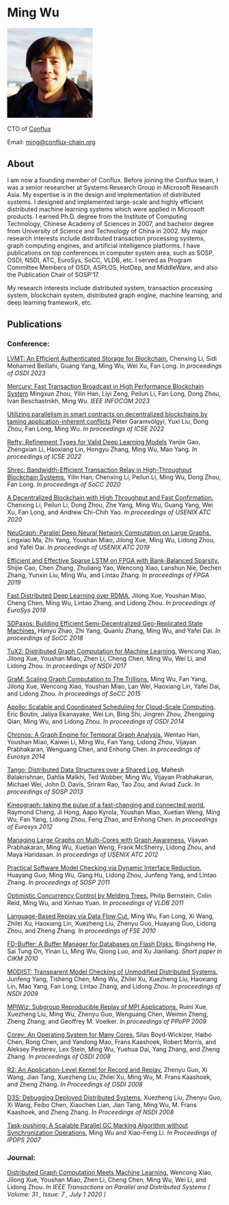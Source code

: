 # Ming Wu
<p><img src="ming.jpg" width="200" /></p>

CTO of [Conflux](https://www.conflux-chain.org)

Email: ming@conflux-chain.org

## About
I am now a founding member of Conflux. Before joining the Conflux team, I was a senior researcher at Systems Research Group in Microsoft Research Asia. My expertise is in the design and implementation of distributed systems. I designed and implemented large-scale and highly efficient distributed machine learning systems which were applied in Microsoft products. I earned Ph.D. degree from the Institute of Computing Technology, Chinese Academy of Sciences in 2007, and bachelor degree from University of Science and Technology of China in 2002. My major research interests include distributed transaction processing systems, graph computing engines, and artificial intelligence platforms. I have publications on top conferences in computer system area, such as SOSP, OSDI, NSDI, ATC, EuroSys, SoCC, VLDB, etc. I served as Program Committee Members of OSDI, ASPLOS, HotDep, and MiddleWare, and also the Publication Chair of SOSP'17.

My research interests include distributed system, transaction processing system, blockchain system, distributed graph engine, machine learning, and deep learning framework, etc.

## Publications
### Conference:

[LVMT: An Efficient Authenticated Storage for Blockchain.](https://www.usenix.org/system/files/osdi23-li-chenxing.pdf) Chenxing Li, Sidi Mohamed Beillahi, Guang Yang, Ming Wu, Wei Xu, Fan Long. *In proceedings of OSDI 2023*

[Mercury: Fast Transaction Broadcast in High Performance Blockchain System](https://infocom.info/day/2/track/Track%20A) Mingxun Zhou, Yilin Han, Liyi Zeng, Peilun Li, Fan Long, Dong Zhou, Ivan Beschastnikh, Ming Wu. *IEEE INFOCOM 2023*

[Utilizing parallelism in smart contracts on decentralized blockchains by taming application-inherent conflicts](https://dl.acm.org/doi/10.1145/3510003.3510086) Péter Garamvölgyi, Yuxi Liu, Dong Zhou, Fan Long, Ming Wu. *In proceedings of ICSE 2022*

[Refty: Refinement Types for Valid Deep Learning Models](https://dl.acm.org/doi/abs/10.1145/3510003.3510077) Yanjie Gao, Zhengxian Li, Haoxiang Lin, Hongyu Zhang, Ming Wu, Mao Yang. *In proceedings of ICSE 2022*

[Shrec: Bandwidth-Efficient Transaction Relay in High-Throughput Blockchain Systems.](https://dl.acm.org/doi/10.1145/3419111.3421283) Yilin Han, Chenxing Li, Peilun Li, Ming Wu, Dong Zhou, Fan Long. *In proceedings of SoCC 2020*

[A Decentralized Blockchain with High Throughput and Fast Confirmation.](https://www.usenix.org/system/files/atc20-li-chenxing.pdf) Chenxing Li, Peilun Li, Dong Zhou, Zhe Yang, Ming Wu, Guang Yang, Wei Xu, Fan Long, and Andrew Chi-Chih Yao. *In proceedings of USENIX ATC 2020*

[NeuGraph: Parallel Deep Neural Network Computation on Large Graphs.](https://www.usenix.org/conference/atc19/presentation/ma) Lingxiao Ma, Zhi Yang, Youshan Miao, Jilong Xue, Ming Wu, Lidong Zhou, and Yafei Dai. *In proceedings of USENIX ATC 2019*

[Efficient and Effective Sparse LSTM on FPGA with Bank-Balanced Sparsity.](https://dl.acm.org/citation.cfm?id=3293898) Shijie Cao, Chen Zhang, Zhuliang Yao, Wencong Xiao, Lanshun Nie, Dechen Zhang, Yunxin Liu, Ming Wu, and Lintao Zhang. *In proceedings of FPGA 2019*

[Fast Distributed Deep Learning over RDMA.](https://dl.acm.org/citation.cfm?id=3303975) Jilong Xue, Youshan Miao, Cheng Chen, Ming Wu, Lintao Zhang, and Lidong Zhou. *In proceedings of EuroSys 2019*

[SDPaxos: Building Efficient Semi-Decentralized Geo-Replicated State Machines.](https://www.microsoft.com/en-us/research/uploads/prod/2018/09/172-zhao.pdf) Hanyu Zhao, Zhi Yang, Quanlu Zhang, Ming Wu, and Yafei Dai. *In proceedings of SoCC 2018*

[TuX2: Distributed Graph Computation for Machine Learning.](https://www.usenix.org/system/files/conference/nsdi17/nsdi17-xiao.pdf) Wencong Xiao, Jilong Xue, Youshan Miao, Zhen Li, Cheng Chen, Ming Wu, Wei Li, and Lidong Zhou. *In proceedings of NSDI 2017*

[GraM: Scaling Graph Computation to The Trillions.](https://dl.acm.org/citation.cfm?id=2806849&dl=ACM&coll=DL) Ming Wu, Fan Yang, Jilong Xue, Wencong Xiao, Youshan Miao, Lan Wei, Haoxiang Lin, Yafei Dai, and Lidong Zhou. *In proceedings of SoCC 2015*

[Apollo: Scalable and Coordinated Scheduling for Cloud-Scale Computing.](https://www.usenix.org/system/files/conference/osdi14/osdi14-paper-boutin_0.pdf) Eric Boutin, Jaliya Ekanayake, Wei Lin, Bing Shi, Jingren Zhou, Zhengping Qian, Ming Wu, and Lidong Zhou. *In proceedings of OSDI 2014*

[Chronos: A Graph Engine for Temporal Graph Analysis.](https://dl.acm.org/citation.cfm?id=2592799) Wentao Han, Youshan Miao, Kaiwei Li, Ming Wu, Fan Yang, Lidong Zhou, Vijayan Prabhakaran, Wenguang Chen, and Enhong Chen. *In proceedings of Eurosys 2014*

[Tango: Distributed Data Structures over a Shared Log.](https://dl.acm.org/citation.cfm?id=2522732) Mahesh Balakrishnan, Dahlia Malkhi, Ted Wobber, Ming Wu, Vijayan Prabhakaran, Michael Wei, John D. Davis, Sriram Rao, Tao Zou, and Aviad Zuck. *In proceedings of SOSP 2013*

[Kineograph: taking the pulse of a fast-changing and connected world.](https://dl.acm.org/citation.cfm?id=2168846) Raymond Cheng, Ji Hong, Aapo Kyrola, Youshan Miao, Xuetian Weng, Ming Wu, Fan Yang, Lidong Zhou, Feng Zhao, and Enhong Chen. *In proceedings of Eurosys 2012*

[Managing Large Graphs on Multi-Cores with Graph Awareness.](https://www.usenix.org/system/files/conference/atc12/atc12-final182.pdf) Vijayan Prabhakaran, Ming Wu, Xuetian Weng, Frank McSherry, Lidong Zhou, and Maya Haridasan. *In proceedings of USENIX ATC 2012*

[Practical Software Model Checking via Dynamic Interface Reduction.](https://dl.acm.org/citation.cfm?id=2043582) Huayang Guo, Ming Wu, Gang Hu, Lidong Zhou, Junfeng Yang, and Lintao Zhang. *In proceedings of SOSP 2011*

[Optimistic Concurrency Control by Melding Trees.](http://www.vldb.org/pvldb/vol4/p944-bernstein.pdf) Philip Bernstein, Colin Reid, Ming Wu, and Xinhao Yuan. *In proceedings of VLDB 2011*

[Language-Based Replay via Data Flow Cut.](https://dl.acm.org/citation.cfm?id=1882322) Ming Wu, Fan Long, Xi Wang, Zhilei Xu, Haoxiang Lin, Xuezheng Liu, Zhenyu Guo, Huayang Guo, Lidong Zhou, and Zheng Zhang. *In proceedings of FSE 2010*

[FD-Buffer: A Buffer Manager for Databases on Flash Disks.](https://www.microsoft.com/en-us/research/wp-content/uploads/2016/02/SSDBuffer.pdf) Bingsheng He, Sai Tung On, Yinan Li, Ming Wu, Qiong Luo, and Xu Jianliang. *Short paper in CIKM 2010*

[MODIST: Transparent Model Checking of Unmodified Distributed Systems.](https://dl.acm.org/citation.cfm?id=1558992) Junfeng Yang, Tisheng Chen, Ming Wu, Zhilei Xu, Xuezheng Liu, Haoxiang Lin, Mao Yang, Fan Long, Lintao Zhang, and Lidong Zhou. *In proceedings of NSDI 2009*

[MPIWiz: Subgroup Reproducible Replay of MPI Applications.](https://dl.acm.org/citation.cfm?id=1504213) Ruini Xue, Xuezheng Liu, Ming Wu, Zhenyu Guo, Wenguang Chen, Weimin Zheng, Zheng Zhang, and Geoffrey M. Voelker. *In proceedings of PPoPP 2009*

[Corey: An Operating System for Many Cores.](https://www.usenix.org/legacy/event/osdi08/tech/full_papers/boyd-wickizer/boyd_wickizer.pdf) Silas Boyd-Wickizer, Haibo Chen, Rong Chen, and Yandong Mao, Frans Kaashoek, Robert Morris, and Aleksey Pesterev, Lex Stein, Ming Wu, Yuehua Dai, Yang Zhang, and Zheng Zhang. *In proceedings of OSDI 2008*

[R2: An Application-Level Kernel for Record and Replay.](https://dl.acm.org/citation.cfm?id=1855741.1855755) Zhenyu Guo, Xi Wang, Jian Tang, Xuezheng Liu, Zhilei Xu, Ming Wu, M. Frans Kaashoek, and Zheng Zhang. *In Proceedings of OSDI 2008*

[D3S: Debugging Deployed Distributed Systems.](https://www.usenix.org/conference/nsdi-08/d3s-debugging-deployed-distributed-systems) Xuezheng Liu, Zhenyu Guo, Xi Wang, Feibo Chen, Xiaochen Lian, Jian Tang, Ming Wu, M. Frans Kaashoek, and Zheng Zhang. *In Proceedings of NSDI 2008*

[Task-pushing: A Scalable Parallel GC Marking Algorithm without Synchronization Operations.](https://ieeexplore.ieee.org/document/4228045/citations?tabFilter=papers#citations) Ming Wu and Xiao-Feng Li. *In Proceedings of IPDPS 2007*

### Journal:

[Distributed Graph Computation Meets Machine Learning.](https://ieeexplore.ieee.org/document/8974443) Wencong Xiao, Jilong Xue, Youshan Miao, Zhen Li, Cheng Chen, Ming Wu, Wei Li, and Lidong Zhou. *In IEEE Transactions on Parallel and Distributed Systems ( Volume: 31 , Issue: 7 , July 1 2020 )*
